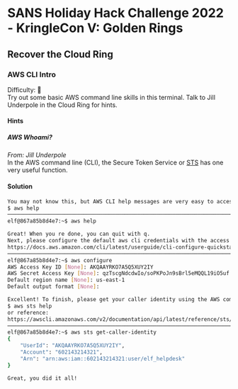 # SANS Holiday Hack Challenge 2022 - KringleCon V: Golden Rings
## Recover the Cloud Ring
### AWS CLI Intro
Difficulty: :christmas_tree:  
Try out some basic AWS command line skills in this terminal. Talk to Jill Underpole in the Cloud Ring for hints.

#### Hints
##### AWS Whoami?
*From: Jill Underpole*  
In the AWS command line (CLI), the Secure Token Service or [STS](https://awscli.amazonaws.com/v2/documentation/api/latest/reference/sts/get-caller-identity.html) has one very useful function.

#### Solution
```bash
You may not know this, but AWS CLI help messages are very easy to access. First, try typing:
$ aws help
───────────────────────────────────────────────────────────────────────
elf@867a85b8d4e7:~$ aws help
```
```bash
Great! When you re done, you can quit with q.
Next, please configure the default aws cli credentials with the access key AKQAAYRKO7A5Q5XUY2IY, the secret key qzTscgNdcdwIo/soPKPoJn9sBrl5eMQQL19iO5uf and the region us-east-1 .
https://docs.aws.amazon.com/cli/latest/userguide/cli-configure-quickstart.html#cli-configure-quickstart-config
───────────────────────────────────────────────────────────────────────
elf@867a85b8d4e7:~$ aws configure
AWS Access Key ID [None]: AKQAAYRKO7A5Q5XUY2IY 
AWS Secret Access Key [None]: qzTscgNdcdwIo/soPKPoJn9sBrl5eMQQL19iO5uf
Default region name [None]: us-east-1
Default output format [None]: 
```
```bash
Excellent! To finish, please get your caller identity using the AWS command line. For more details please reference:
$ aws sts help
or reference:
https://awscli.amazonaws.com/v2/documentation/api/latest/reference/sts/index.html
───────────────────────────────────────────────────────────────────────
elf@867a85b8d4e7:~$ aws sts get-caller-identity
{
    "UserId": "AKQAAYRKO7A5Q5XUY2IY",
    "Account": "602143214321",
    "Arn": "arn:aws:iam::602143214321:user/elf_helpdesk"
}
```
```bash
Great, you did it all!
```
